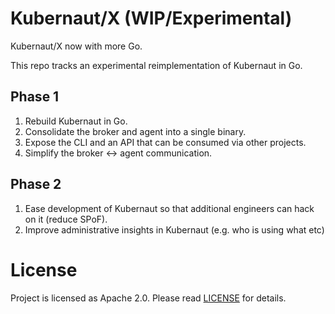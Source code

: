 # Kubernaut/X (WIP/Experimental)

Kubernaut/X now with more Go.

This repo tracks an experimental reimplementation of Kubernaut in Go.

## Phase 1

1. Rebuild Kubernaut in Go.
2. Consolidate the broker and agent into a single binary.
3. Expose the CLI and an API that can be consumed via other projects.
4. Simplify the broker <-> agent communication.

## Phase 2

1. Ease development of Kubernaut so that additional engineers can hack on it (reduce SPoF).
2. Improve administrative insights in Kubernaut (e.g. who is using what etc)
 
# License

Project is licensed as Apache 2.0. Please read [LICENSE](LICENSE) for details.
